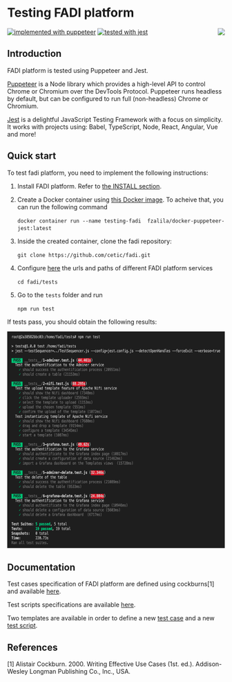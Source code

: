 # Testing FADI platform
<img src="https://miro.medium.com/max/1788/1*wby6AkTf3SggijT3GSTu4w.png" height="100" align="right">

[![implemented with puppeteer](https://img.shields.io/badge/implemented%20with-puppeteer-%2300D8A2)](https://pptr.dev) [![tested with jest](https://img.shields.io/badge/tested_with-jest-99424f.svg)](https://github.com/facebook/jest) 


## Introduction

FADI platform is tested using Puppeteer and Jest.

[Puppeteer](https://pptr.dev) is a Node library which provides a high-level API to control Chrome or Chromium over the DevTools Protocol. Puppeteer runs headless by default, but can be configured to run full (non-headless) Chrome or Chromium.

[Jest](https://jestjs.io) is a delightful JavaScript Testing Framework with a focus on simplicity. It works with projects using: Babel, TypeScript, Node, React, Angular, Vue and more!

## Quick start

To test fadi platform, you need to implement the following instructions:

1. Install FADI platform. Refer to [the INSTALL section](../INSTALL.md).
2. Create a Docker container using [this Docker image](https://hub.docker.com/repository/docker/fzalila/docker-puppeteer-jest). To acheive that, you can run the following command
    
    `docker container run --name testing-fadi  fzalila/docker-puppeteer-jest:latest`
3. Inside the created container, clone the fadi repository:

    `git clone https://github.com/cetic/fadi.git`
4. Configure [here](./lib/config.js) the urls and paths of different FADI platform services
    
    `cd fadi/tests`     

5. Go to the `tests` folder and run
    
    `npm run test`     

If tests pass, you should obtain the following results:

<img src="./screenshot.png" height="500"/>


## Documentation
Test cases specification of FADI platform are defined using cockburns[1] and available [here](doc/Cockburns-specification.md).

Test scripts specifications are available [here](doc/Test-scripts-specifications.md).

Two templates are available in order to define a new [test case](doc/cockburns/TC-template.md) and a new [test script](doc/test-scripts/TS-template.md).

## References
[1] Alistair Cockburn. 2000. Writing Effective Use Cases (1st. ed.). Addison-Wesley Longman Publishing Co., Inc., USA.
